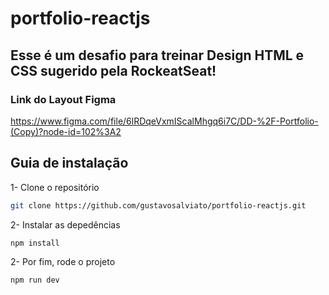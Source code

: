 # portfolio-reactjs

## Esse é um desafio para treinar Design HTML e CSS sugerido pela RockeatSeat!
### Link do Layout Figma
https://www.figma.com/file/6lRDqeVxmIScalMhgq6i7C/DD-%2F-Portfolio-(Copy)?node-id=102%3A2


## Guia de instalação

1- Clone o repositório
```sh
git clone https://github.com/gustavosalviato/portfolio-reactjs.git
```

2- Instalar as depedências
```sh
npm install
```

2- Por fim, rode o projeto
```sh
npm run dev
```

